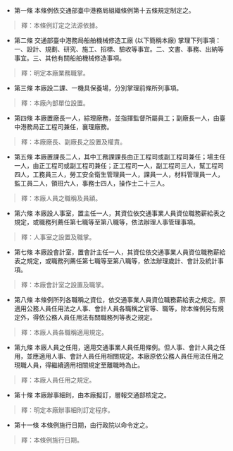 * 第一條 本條例依交通部臺中港務局組織條例第十五條規定制定之。

> 釋：本條例訂定之法源依據。

* 第二條 交通部臺中港務局船舶機械修造工廠 (以下簡稱本廠) 掌理下列事項：一、設計、規劃、研究、施工、招標、驗收等事宜。二、文書、事務、出納等事宜。三、其他有關船舶機械修造事項。

> 釋：明定本廠業務職掌。

* 第三條 本廠設二課、一機具保養場，分別掌理前條所列事項。

> 釋：本廠內部單位設置。

* 第四條 本廠置廠長一人，綜理廠務，並指揮監督所屬員工；副廠長一人，由臺中港務局正工程司兼任，襄理廠務。

> 釋：本廠廠長、副廠長之設置及權責。

* 第五條 本廠置課長二人，其中工務課課長由正工程司或副工程司兼任；場主任一人，由正工程司或副工程司兼任；正工程司一人，副工程司三人，幫工程司四人，工務員三人，勞工安全衛生管理員一人，課員一人，材料管理員一人，監工員二人，領班六人，事務士四人，操作士二十三人。

> 釋：本廠人員之職稱及員額。

* 第六條 本廠設人事室，置主任一人，其資位依交通事業人員資位職務薪給表之規定，或職務列薦任第七職等至第八職等，依法辦理人事管理事項。

> 釋：人事室之設置及職掌。

* 第七條 本廠設會計室，置會計主任一人，其資位依交通事業人員資位職務薪給表之規定，或職務列薦任第七職等至第八職等，依法辦理歲計、會計及統計事項。

> 釋：本廠會計室之設置及職掌。

* 第八條 本條例所列各職稱之資位，依交通事業人員資位職務薪給表之規定。原適用公務人員任用法之人事、會計人員各職稱之官等、職等，除本條例另有規定外，得依公務人員任用法有關職務列等表之規定。

> 釋：本廠人員各職稱適用規定。

* 第九條 本廠人員之任用，適用交通事業人員任用條例。但人事、會計人員之任用，並應適用人事、會計人員任用相關規定。本廠原依公務人員任用法任用之現職人員，得繼續適用相關規定至離職時為止。

> 釋：本廠人員任用之規定。

* 第十條 本廠辦事細則，由本廠擬訂，層報交通部核定之。

> 釋：明定本廠辦事細則訂定程序。

* 第十一條 本條例施行日期，由行政院以命令定之。

> 釋：本條例施行日期。

